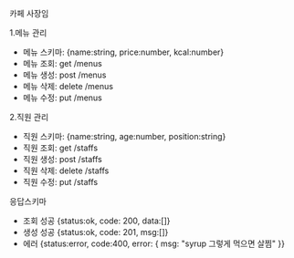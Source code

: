 카페 사장임

1.메뉴 관리

- 메뉴 스키마: {name:string, price:number, kcal:number}
- 메뉴 조회: get /menus
- 메뉴 생성: post /menus
- 메뉴 삭제: delete /menus
- 메뉴 수정: put /menus

2.직원 관리

- 직원 스키마: {name:string, age:number, position:string}
- 직원 조회: get /staffs
- 직원 생성: post /staffs
- 직원 삭제: delete /staffs
- 직원 수정: put /staffs

응답스키마

- 조회 성공 {status:ok, code: 200, data:[]}
- 생성 성공 {status:ok, code: 201, msg:[]}
- 에러 {status:error, code:400, error: { msg: "syrup 그렇게 먹으면 살찜" }}
